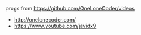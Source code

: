 progs from https://github.com/OneLoneCoder/videos

* http://onelonecoder.com/
* https://www.youtube.com/javidx9
